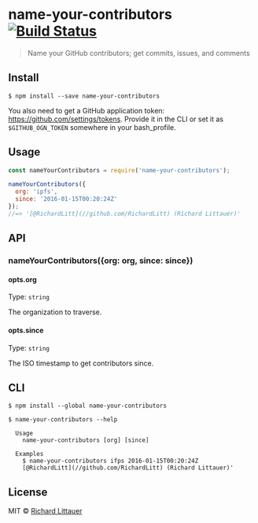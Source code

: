 # name-your-contributors [![Build Status](https://travis-ci.org/RichardLitt/name-your-contributors.svg?branch=master)](https://travis-ci.org/RichardLitt/name-your-contributors)

> Name your GitHub contributors; get commits, issues, and comments


## Install

```
$ npm install --save name-your-contributors
```

You also need to get a GitHub application token: https://github.com/settings/tokens. Provide it in the CLI or set it as `$GITHUB_OGN_TOKEN` somewhere in your bash_profile.

## Usage

```js
const nameYourContributors = require('name-your-contributors');

nameYourContributors({
  org: 'ipfs',
  since: '2016-01-15T00:20:24Z'
});
//=> '[@RichardLitt](//github.com/RichardLitt) (Richard Littauer)'
```


## API

### nameYourContributors({org: org, since: since})

#### opts.org

Type: `string`

The organization to traverse.

#### opts.since

Type: `string`

The ISO timestamp to get contributors since.


## CLI

```
$ npm install --global name-your-contributors
```

```
$ name-your-contributors --help

  Usage
    name-your-contributors [org] [since]

  Examples
    $ name-your-contributors ifps 2016-01-15T00:20:24Z
    [@RichardLitt](//github.com/RichardLitt) (Richard Littauer)'
```


## License

MIT © [Richard Littauer](http://burntfen.com)
